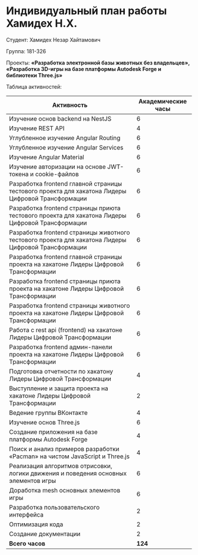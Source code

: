 #  **Индивидуальный план работы Хамидех Н.Х.**

Студент: Хамидех Незар Хайтамович

Группа: 181-326

Проекты: **«Разработка электронной базы животных без владельцев», «Разработка 3D-игры на базе платформы Autodesk Forge и библиотеки Three.js»**

Таблица активностей:

| Активность | Академические часы |
|-----------------------------------------------------------------------------------------|----|
| Изучение основ backend на NestJS | 6 |
| Изучение REST API | 4 |
| Углубленное изучение Angular Routing | 6 |
| Углубленное изучение Angular Services | 6 |
| Изучение Angular Material | 6 |
| Изучение авторизации на основе JWT-токена и cookie-файлов | 6 |
| Разработка frontend главной страницы тестового проекта для хакатона Лидеры Цифровой Трансформации | 6 |
| Разработка frontend страницы приюта тестового проекта для хакатона Лидеры Цифровой Трансформации | 6 |
| Разработка frontend страницы животного тестового проекта для хакатона Лидеры Цифровой Трансформации | 6 |
| Разработка frontend главной страницы проекта на хакатоне Лидеры Цифровой Трансформации | 6 |
| Разработка frontend страницы приюта проекта на хакатоне Лидеры Цифровой Трансформации | 6 |
| Разработка frontend страницы животного проекта на хакатоне Лидеры Цифровой Трансформации | 6 |
| Работа с rest api (frontend) на хакатоне Лидеры Цифровой Трансформации | 6 |
| Разработка frontend админ-панели проекта на хакатоне Лидеры Цифровой Трансформации | 6 |
| Подготовка отчетности по хакатону Лидеры Цифровой Трансформации | 4 |
| Выступление и защита проекта на хакатоне Лидеры Цифровой Трансформации | 2  |
| Ведение группы ВКонтакте | 4 |
| Изучение основ Three.js | 6 |
| Создание приложения на базе платформы Autodesk Forge | 4 |
| Поиск и анализ примеров разработки «Pacman» на чистом JavaScript и Three.js | 4 |
| Реализация алгоритмов отрисовки, логики движения и поведения основных элементов игры | 6 |
| Доработка mesh основных элементов игры | 6 |
| Разработка пользовательского интерфейса | 2 |
| Оптимизация кода | 2 |
| Создание документации | 2 |
| **Всего часов** | **124** |
